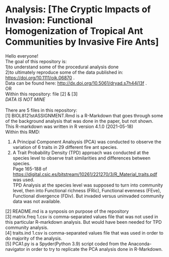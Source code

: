 # Analysis: [The Cryptic Impacts of Invasion: Functional Homogenization of Tropical Ant Communities by Invasive Fire Ants]
Hello everyone!\
The goal of this repository is: \
1)to understand some of the procedural analysis done \
2)to ultimately reproduce some of the data published in: https://doi.org/10.1111/oik.06870 .\
Data can be found here: http://dx.doi.org/10.5061/dryad.s7h44j13f .\
OR \
Within this repository: file [2] & [3] \
*DATA IS NOT MINE*\
 \
There are 5 files in this repository:\
[1] BIOL8121stASSIGNMENT.Rmd is a R-Markdown that goes through some of the background analysis that was done in the paper, but not shown.\
This R-markdown was written in R version 4.1.0 (2021-05-18)\
Within this RMD:
1) A Principal Component Analsysis (PCA) was conducted to observe the variation of 6 traits in 29 different fire ant species.
2) A Trait Probability Density (TPD) approach was conducted at the species level to observe trait similarities and differences between species.\
Page 165-188 of https://digital.csic.es/bitstream/10261/221270/3/R_Material_traits.pdf was used. \
TPD Analysis at the species level was supposed to turn into community level, then into Functional richness (FRic), Functional evenness (FEve), Functional divergence (FDiv). But invaded versus uninvaded community data was not available. 

[2] README.md is a synposis on purpose of the repository \
[3] matrix.freq 1.csv is comma-separated values file that was not used in this particular R-markdown analysis. But would have been needed for TPD community analysis. \
[4] traits.ind 1.csv is comma-separated values file that was used in order to do majority of the analysis.\
[5] PCA1.py is a Spyder(Python 3.9) script coded from the Anaconda-navigator in order to try to replicate the PCA analysis done in R-Markdown. 


